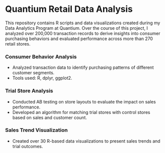 # Quantium Retail Data Analysis
This repository contains R scripts and data visualizations created during my Data Analytics Program at Quantium. Over the course of this project, I analyzed over 200,000 transaction records to derive insights into consumer purchasing behaviors and evaluated performance across more than 270 retail stores.

### Consumer Behavior Analysis
- Analyzed transaction data to identify purchasing patterns of different customer segments.
- Tools used: R, dplyr, ggplot2.

### Trial Store Analysis
- Conducted AB testing on store layouts to evaluate the impact on sales performance.
- Developed an algorithm for matching trial stores with control stores based on sales and customer count.

### Sales Trend Visualization
- Created over 30 R-based data visualizations to present sales trends and trial outcomes.
